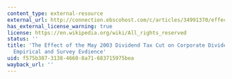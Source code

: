 ```yaml
---
content_type: external-resource
external_url: http://connection.ebscohost.com/c/articles/34991370/effect-may-2003-dividend-tax-cut-corporate-dividend-policy-empirical-survey-evidence
has_external_license_warning: true
license: https://en.wikipedia.org/wiki/All_rights_reserved
status: ''
title: 'The Effect of the May 2003 Dividend Tax Cut on Corporate Dividend Policy:
  Empirical and Survey Evdience'
uid: f575b387-3138-4660-8a71-683715975bea
wayback_url: ''
---
```

